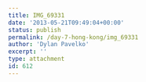```yaml
---
title: IMG_69331
date: '2013-05-21T09:49:04+00:00'
status: publish
permalink: /day-7-hong-kong/img_69331
author: 'Dylan Pavelko'
excerpt: ''
type: attachment
id: 612
---
```

<!DOCTYPE html PUBLIC "-//W3C//DTD HTML 4.0 Transitional//EN" "http://www.w3.org/TR/REC-html40/loose.dtd">
<?xml encoding="UTF-8">
